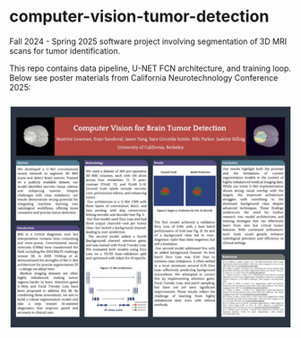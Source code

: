 # computer-vision-tumor-detection
Fall 2024 - Spring 2025 software project involving segmentation of 3D MRI scans for tumor identification. 

This repo contains data pipeline, U-NET FCN architecture, and training loop. Below see poster materials from California Neurotechnology Conference 2025:

  <img src="ntech_conference_poster.jpg" alt="Conference Poster" style="width:800px; border-radius:none; margin-top:10px;">
